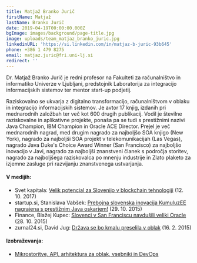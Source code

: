 ```yaml
---
title: Matjaž Branko Jurič
firstName: Matjaž
lastName: Branko Jurič
date: 2019-04-19T00:00:00.000Z
bgImage: images/background/page-title.jpg
image: uploads/team_matjaz_branko_juric.jpg
linkedinURL: 'https://si.linkedin.com/in/matjaz-b-juric-93b645'
phone: +386 1 479 8275
email: matjaz.juric@fri.uni-lj.si
redirect: ''
---
```

Dr. Matjaž Branko Jurič je redni profesor na Fakulteti za računalništvo in informatiko Univerze v Ljubljani, predstojnik Laboratorija za integracijo informacijskih sistemov ter mentor start-up podjetij. 

Raziskovalno se ukvarja z digitalno transformacijo, računalništvom v oblaku in integracijo informacijskih sistemov. Je avtor 17 knjig, izdanih pri mednarodnih založbah ter več kot 600 drugih publikacij. Vodil je številne raziskovalne in aplikativne projekte, ponaša pa se tudi s prestižnimi nazivi Java Champion, IBM Champion in Oracle ACE Director. Prejel je več mednarodnih nagrad, med drugim nagrado za najboljšo SOA knjigo (New York), nagrado za najboljši SOA projekt v telekomunikacijah (Las Vegas), nagrado Java Duke's Choice Award Winner (San Francisco) za najboljšo inovacijo v Javi, nagrado za najboljši znanstveni članek s področja storitev, nagrado za najboljšega raziskovalca po mnenju industrije in Zlato plaketo za izjemne zasluge pri razvijanju znanstvenega ustvarjanja.

#### V medijih:

* Svet kapitala: [Velik potencial za Slovenijo v blockchain tehnologiji](https://svetkapitala.delo.si/aktualno/velik-potencial-za-slovenijo-v-blockchain-tehnologiji-128691) (12. 10. 2017)
* startup.si, Stanislava Vabšek: [Prebojna slovenska inovacija KumuluzEE nagrajena s prestižnim Java oskarjem!](https://www.startup.si/sl-si/novica/181/prebojna-slovenska-inovacija-kumuluzee-nagrajena-s-prestiznim-java-oskarjem-) (29. 10. 2015)
* Finance, Blažej Kupec: [Slovenci v San Franciscu navdušili veliki Oracle](https://posel2030.finance.si/8837608) (28. 10. 2015)
* zurnal24.si, David Jug: [Država se bo kmalu preselila v oblak](https://www.zurnal24.si/slovenija/drzava-se-bo-kmalu-preselila-v-oblak-245225) (16. 2. 2015)

#### Izobraževanja:

* [Mikrostoritve, API, arhitektura za oblak, vsebniki in DevOps](https://akademijafri.si/izobrazevanja/za-podjetja/mikrostoritve_api_arhitektura_za_oblak_vsebniki_in_devops/)
